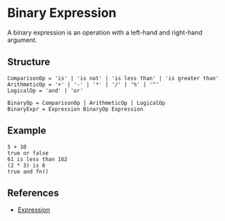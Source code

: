 # Binary Expression

A binary expression is an operation with a left-hand and right-hand argument.

## Structure
```grammar
ComparisonOp = 'is' | 'is not' | 'is less than' | 'is greater than'
ArithmeticOp = '+' | '-' | '*' | '/' | '%' | '^'
LogicalOp = 'and' | 'or'

BinaryOp = ComparisonOp | ArithmeticOp | LogicalOp
BinaryExpr = Expression BinaryOp Expression
```

## Example
```syntek
5 + 10
true or false
61 is less than 162
(2 * 3) is 6
true and fn()
```

## References
- [Expression](/spec/grammar/syntactic/expressions/)
